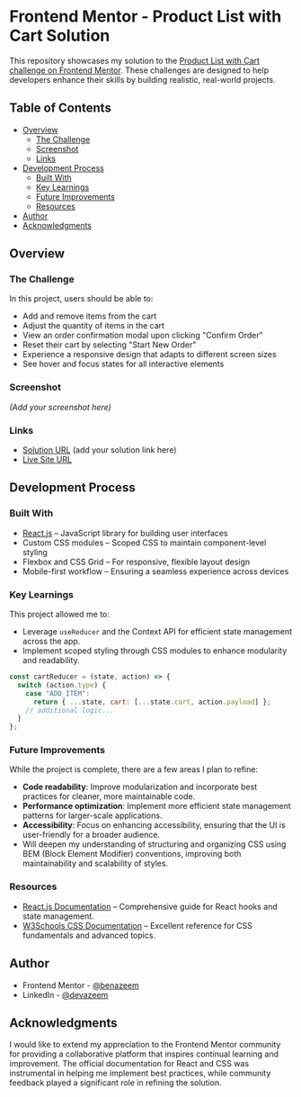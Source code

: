 # Frontend Mentor - Product List with Cart Solution

This repository showcases my solution to the [Product List with Cart challenge on Frontend Mentor](https://www.frontendmentor.io/challenges/product-list-with-cart-5MmqLVAp_d). These challenges are designed to help developers enhance their skills by building realistic, real-world projects.

## Table of Contents

- [Overview](#overview)
  - [The Challenge](#the-challenge)
  - [Screenshot](#screenshot)
  - [Links](#links)
- [Development Process](#development-process)
  - [Built With](#built-with)
  - [Key Learnings](#key-learnings)
  - [Future Improvements](#future-improvements)
  - [Resources](#resources)
- [Author](#author)
- [Acknowledgments](#acknowledgments)

## Overview

### The Challenge

In this project, users should be able to:

- Add and remove items from the cart
- Adjust the quantity of items in the cart
- View an order confirmation modal upon clicking "Confirm Order"
- Reset their cart by selecting "Start New Order"
- Experience a responsive design that adapts to different screen sizes
- See hover and focus states for all interactive elements

### Screenshot

*(Add your screenshot here)*

### Links

- [Solution URL](#) (add your solution link here)
- [Live Site URL](https://productlist-with-cart.netlify.app/)

## Development Process

### Built With

- [React.js](https://reactjs.org/) – JavaScript library for building user interfaces
- Custom CSS modules – Scoped CSS to maintain component-level styling
- Flexbox and CSS Grid – For responsive, flexible layout design
- Mobile-first workflow – Ensuring a seamless experience across devices

### Key Learnings

This project allowed me to:

- Leverage `useReducer` and the Context API for efficient state management across the app.
- Implement scoped styling through CSS modules to enhance modularity and readability.

```js
const cartReducer = (state, action) => {
  switch (action.type) {
    case "ADD_ITEM":
      return { ...state, cart: [...state.cart, action.payload] };
    // additional logic...
  }
};
```

### Future Improvements

While the project is complete, there are a few areas I plan to refine:

- **Code readability**: Improve modularization and incorporate best practices for cleaner, more maintainable code.
- **Performance optimization**: Implement more efficient state management patterns for larger-scale applications.
- **Accessibility**: Focus on enhancing accessibility, ensuring that the UI is user-friendly for a broader audience.
- Will deepen my understanding of structuring and organizing CSS using BEM (Block Element Modifier) conventions, improving both maintainability and scalability of styles.


### Resources

- [React.js Documentation](https://react.dev/reference/react) – Comprehensive guide for React hooks and state management.
- [W3Schools CSS Documentation](https://www.w3schools.com/css/) – Excellent reference for CSS fundamentals and advanced topics.

## Author

- Frontend Mentor - [@benazeem](https://www.frontendmentor.io/profile/benazeem)
- LinkedIn - [@devazeem](https://www.linkedin.com/in/devazeem/)

## Acknowledgments

I would like to extend my appreciation to the Frontend Mentor community for providing a collaborative platform that inspires continual learning and improvement. The official documentation for React and CSS was instrumental in helping me implement best practices, while community feedback played a significant role in refining the solution. 
